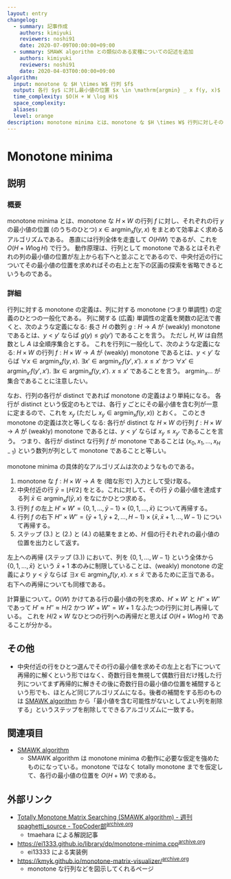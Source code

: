 ```yaml
---
layout: entry
changelog:
  - summary: 記事作成
    authors: kimiyuki
    reviewers: noshi91
    date: 2020-07-09T00:00:00+09:00
  - summary: SMAWK algorithm との類似のある変種についての記述を追加
    authors: kimiyuki
    reviewers: noshi91
    date: 2020-04-03T00:00:00+09:00
algorithm:
  input: monotone な $H \times W$ 行列 $f$
  output: 各行 $y$ に対し最小値の位置 $x \in \mathrm{argmin} _ x f(y, x)$
  time_complexity: $O(H + W \log H)$
  space_complexity:
  aliases:
  level: orange
description: monotone minima とは、monotone な $H \times W$ 行列に対しその各行の最小値を $O(H + W \log H)$ で求めるアルゴリズムである。
---
```


# Monotone minima

## 説明

### 概要

monotone minima とは、monotone な $H \times W$ の行列 $f$ に対し、それぞれの行 $y$ の最小値の位置 (のうちのひとつ) $x \in \mathrm{argmin} _ x f(y, x)$ をまとめて効率よく求めるアルゴリズムである。
愚直には行列全体を走査して $O(H W)$ であるが、これを $O(H + W \log H)$ で行う。
動作原理は、行列として monotone であるとはそれぞれの列の最小値の位置が左上から右下へと並ぶことであるので、中央付近の行についてその最小値の位置を求めればその右上と左下の区画の探索を省略できるというものである。

### 詳細

行列に対する monotone の定義は、列に対する monotone (つまり単調性) の定義のひとつの一般化である。
列に関する (広義) 単調性の定義を関数の記法で書くと、次のような定義になる: 長さ $H$ の数列 $g : H \to A$ が (weakly) monotone であるとは、$y \lt y'$ ならば $g(y) \le g(y')$ であることを言う。
ただし $H, W$ は自然数とし $A$ は全順序集合とする。
これを行列に一般化して、次のような定義になる: $H \times W$ の行列 $f : H \times W \to A$ が (weakly) monotone であるとは、$y \lt y'$ ならば $\forall x \in \mathrm{argmin} _ x f(y, x).~ \exists x' \in \mathrm{argmin} _ {x'} f(y', x').~ x \le x'$ かつ $\forall x' \in \mathrm{argmin} _ {x'} f(y', x').~ \exists x \in \mathrm{argmin} _ x f(y, x').~ x \le x'$ であることを言う。
$\mathrm{argmin} _ x \dots$ が集合であることに注意したい。

なお、行列の各行が distinct であれば monotone の定義はより単純になる。
各行が distinct という仮定のもとでは、各行 $y$ ごとにその最小値を含む列が一意に定まるので、これを $x_y$ (ただし $x_y \in \mathrm{argmin} _ x f(y, x)$) とおく。
このとき monotone の定義は次と等しくなる: 各行が distinct な $H \times W$ の行列 $f : H \times W \to A$ が (weakly) monotone であるとは、$y \lt y'$ ならば $x_y \le x _ {y'}$ であることを言う。
つまり、各行が distinct な行列 $f$ が monotone であることは $(x_0, x_1, \dots, x _ {H-1})$ という数列が列として monotone であることと等しい。

monotone minima の具体的なアルゴリズムは次のようなものである。

1.  monotone な $f : H \times W \to A$ を (暗な形で) 入力として受け取る。
1.  中央付近の行 $\bar{y} = \lfloor H / 2 \rfloor$ をとる。これに対して、その行 $\bar{y}$ の最小値を達成する列 $\bar{x} \in \mathrm{argmin} _ x f(\bar{y}, x)$ をなにかひとつ求める。
1.  行列 $f$ の左上 $H' \times W' = \lbrace 0, 1, \dots, \bar{y} - 1 \rbrace \times \lbrace 0, 1, \dots, \bar{x} \rbrace$ について再帰する。
1.  行列 $f$ の右下 $H'' \times W'' = \lbrace \bar{y} + 1, \bar{y} + 2, \dots, H - 1 \rbrace \times \lbrace \bar{x}, \bar{x} + 1, \dots, W - 1 \rbrace$ について再帰する。
1.  ステップ (3.) と (2.) と (4.) の結果をまとめ、$H$ 個の行それぞれの最小値の位置を出力として返す。

左上への再帰 (ステップ (3.)) において、列を $\lbrace 0, 1, \dots, W - 1 \rbrace$ という全体から $\lbrace 0, 1, \dots, \bar{x} \rbrace$ という $\bar{x} + 1$ 本のみに制限していることは、(weakly) monotone の定義により $y \lt \bar{y}$ ならば $\exists x \in \mathrm{argmin} _ x f(y, x).~ x \le \bar{x}$ であるために正当である。
右下への再帰についても同様である。

計算量について。$O(W)$ かけてある行の最小値の列を求め、$H' \times W'$ と $H'' \times W''$ であって $H' \approx H'' \approx H/2$ かつ $W' + W'' = W + 1$ なふたつの行列に対し再帰している。
これを $H/2 \times W$ なひとつの行列への再帰だと思えば $O(H + W \log H)$ であることが分かる。


## その他

-   中央付近の行をひとつ選んでその行の最小値を求めその左上と右下について再帰的に解くという形ではなく、奇数行目を無視して偶数行目だけ残した行列についてまず再帰的に解きその後に奇数行目の最小値の位置を補間するという形でも、ほとんど同じアルゴリズムになる。後者の補間をする形のものは [SMAWK algorithm](/smawk-algorithm) から「最小値を含む可能性がないとしてよい列を削除する」というステップを削除してできるアルゴリズムに一致する。


## 関連項目

-   [SMAWK algorithm](/smawk-algorithm)
    -   SMAWK algorithm は monotone minima の動作に必要な仮定を強めたものになっている。monotone ではなく totally monotone までを仮定して、各行の最小値の位置を $O(H + W)$ で求める。

## 外部リンク

-   [Totally Monotone Matrix Searching (SMAWK algorithm) - 週刊 spaghetti_source - TopCoder部](https://topcoder-g-hatena-ne-jp.jag-icpc.org/spaghetti_source/20120923/1348327542.html)<sup>[archive.org](https://web.archive.org/web/20201231040117/https://topcoder-g-hatena-ne-jp.jag-icpc.org/spaghetti_source/20120923/1348327542.html)</sup>
    -   <a class="handle">tmaehara</a> による解説記事
-   <https://ei1333.github.io/library/dp/monotone-minima.cpp><sup>[archive.org](https://web.archive.org/web/20210128162922/https://ei1333.github.io/library/dp/monotone-minima.cpp)</sup>
    -   <a class="handle">ei13333</a> による実装例
-   <https://kmyk.github.io/monotone-matrix-visualizer/><sup>[archive.org](https://web.archive.org/web/20210402113454/https://kmyk.github.io/monotone-matrix-visualizer/)</sup>
    -   monotone な行列などを図示してくれるページ
